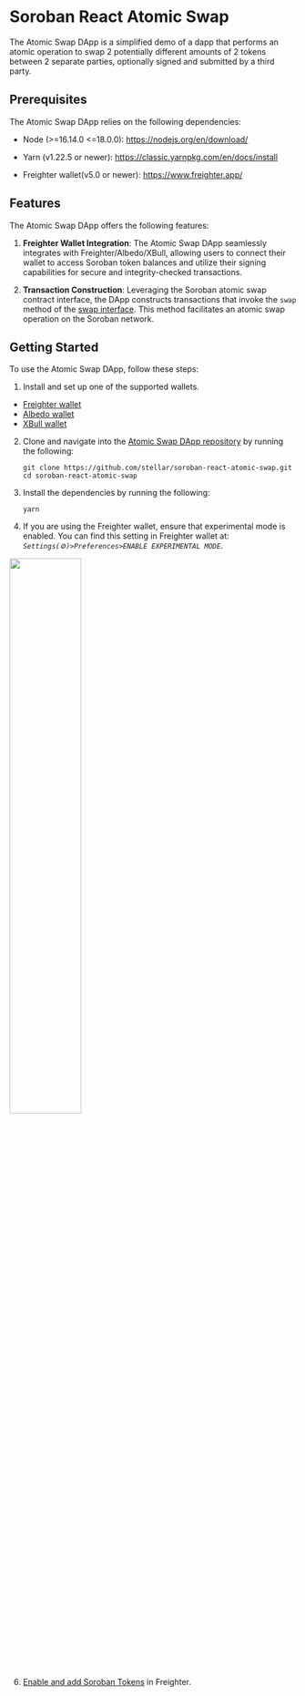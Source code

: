 # Soroban React Atomic Swap

The Atomic Swap DApp is a simplified demo of a dapp that performs an atomic
operation to swap 2 potentially different amounts of 2 tokens between 2 separate
parties, optionally signed and submitted by a third party.

## Prerequisites

The Atomic Swap DApp relies on the following dependencies:

- Node (>=16.14.0 <=18.0.0): https://nodejs.org/en/download/

- Yarn (v1.22.5 or newer): https://classic.yarnpkg.com/en/docs/install

- Freighter wallet(v5.0 or newer): https://www.freighter.app/

## Features

The Atomic Swap DApp offers the following features:

1. **Freighter Wallet Integration**: The Atomic Swap DApp seamlessly integrates
   with Freighter/Albedo/XBull, allowing users to connect their wallet to access
   Soroban token balances and utilize their signing capabilities for secure and
   integrity-checked transactions.

2. **Transaction Construction**: Leveraging the Soroban atomic swap contract
   interface, the DApp constructs transactions that invoke the `swap` method of
   the
   [swap interface](https://github.com/stellar/soroban-examples/blob/main/atomic_swap/src/lib.rs#L16).
   This method facilitates an atomic swap operation on the Soroban network.

## Getting Started

To use the Atomic Swap DApp, follow these steps:

1. Install and set up one of the supported wallets.

- [Freighter wallet](https://www.freighter.app/)
- [Albedo wallet](https://albedo.link/install-extension)
- [XBull wallet](https://xbull.app/)

2. Clone and navigate into the
   [Atomic Swap DApp repository](https://github.com/stellar/soroban-react-atomic-swap/tree/main)
   by running the following:

   ```
   git clone https://github.com/stellar/soroban-react-atomic-swap.git
   cd soroban-react-atomic-swap
   ```

3. Install the dependencies by running the following:

   ```
   yarn
   ```

4. If you are using the Freighter wallet, ensure that experimental mode is
   enabled. You can find this setting in Freighter wallet at:
   _`Settings(⚙️)>Preferences>ENABLE EXPERIMENTAL MODE`_.

<img src = "./public/img/freighter_settings.png" width="50%" height="50%"/>

6. [Enable and add Soroban Tokens](https://soroban.stellar.org/docs/getting-started/connect-freighter-wallet#enable-soroban-tokens)
   in Freighter.
